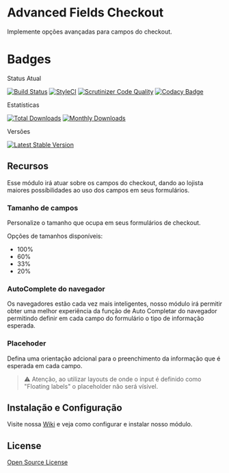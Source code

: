 # Advanced Fields Checkout

Implemente opções avançadas para campos do checkout.

# Badges

Status Atual

[![Build Status](https://app.travis-ci.com/elisei/advanced-fields-checkout.svg?branch=Magento%402.4)](https://app.travis-ci.com/elisei/advanced-fields-checkout)
[![StyleCI](https://github.styleci.io/repos/432317205/shield?branch=Magento@2.4)](https://github.styleci.io/repos/432317205?branch=Magento@2.4)
[![Scrutinizer Code Quality](https://scrutinizer-ci.com/g/elisei/advanced-fields-checkout/badges/quality-score.png?b=Magento%402.4)](https://scrutinizer-ci.com/g/elisei/advanced-fields-checkout/)
[![Codacy Badge](https://app.codacy.com/project/badge/Grade/939d6dc3ac134fb384b67075bda95022)](https://www.codacy.com/gh/elisei/advanced-fields-checkout/dashboard?utm_source=github.com&amp;utm_medium=referral&amp;utm_content=elisei/advanced-fields-checkout&amp;utm_campaign=Badge_Grade)



Estatísticas

[![Total Downloads](https://poser.pugx.org/o2ti/advanced-fields-checkout/downloads)](https://packagist.org/packages/o2ti/advanced-fields-checkout)
[![Monthly Downloads](https://poser.pugx.org/o2ti/advanced-fields-checkout/d/monthly)](https://packagist.org/packages/o2ti/advanced-fields-checkout)

Versões

[![Latest Stable Version](https://poser.pugx.org/o2ti/advanced-fields-checkout/v/stable)](https://packagist.org/packages/o2ti/advanced-fields-checkout)

## Recursos

Esse módulo irá atuar sobre os campos do checkout, dando ao lojista maiores possíbilidades ao uso dos campos em seus formulários.

### Tamanho de campos

Personalize o tamanho que ocupa em seus formulários de checkout.

Opções de tamanhos disponíveis:
- 100%
- 60%
- 33%
- 20%

### AutoComplete do navegador

Os navegadores estão cada vez mais inteligentes, nosso módulo irá permitir obter uma melhor experiência da função de Auto Completar do navegador permitindo definir em cada campo do formulário o tipo de informação esperada.

### Placehoder

Defina uma orientação adcional para o preenchimento da informação que é esperada em cada campo.

> :warning: Atenção, ao utilizar layouts de onde o input é definido como "Floating labels" o placeholder não será vísivel.

## Instalação e Configuração

Visite nossa [Wiki](wiki) e veja como configurar e instalar nosso módulo.

## License

[Open Source License](LICENSE.txt)

